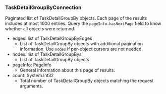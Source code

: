 ### TaskDetailGroupByConnection
Paginated list of TaskDetailGroupBy objects. Each page of the results includes at most 1000 entries. Query the `pageInfo.hasNextPage` field to know whether all objects were returned.

- edges: list of TaskDetailGroupByEdges
  - List of TaskDetailGroupBy objects with additional pagination information. Use `nodes` if per-object cursors are not needed.
- nodes: list of TaskDetailGroupBys
  - List of TaskDetailGroupBy objects.
- pageInfo: PageInfo
  - General information about this page of results.
- count: System.Int32
  - Total number of TaskDetailGroupBy objects matching the request arguments.
